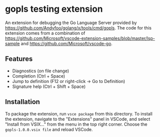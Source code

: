 # gopls testing extension

An extension for debugging the Go Language Server provided by 
https://github.com/Andyfoo/golang/x/tools/cmd/gopls. The code for this extension comes from
a combination of 
https://github.com/Microsoft/vscode-extension-samples/blob/master/lsp-sample
and https://github.com/Microsoft/vscode-go. 

## Features

* Diagnostics (on file change)
* Completion (Ctrl + Space)
* Jump to definition (F12 or right-click -> Go to Definition)
* Signature help (Ctrl + Shift + Space)

## Installation

To package the extension, run `vsce package` from this directory. To install
the extension, navigate to the "Extensions" panel in VSCode, and select
"Install from VSIX..." from the menu in the top right corner. Choose the 
`gopls-1.0.0.vsix file` and reload VSCode.
